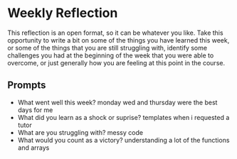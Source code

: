 # Weekly Reflection
This reflection is an open format, so it can be whatever you like. Take this opportunity to write a bit on some of the things you have learned this week, or some of the things that you are still struggling with, identify some challenges you had at the beginning of the week that you were able to overcome, or just generally how you are feeling at this point in the course.

## Prompts
- What went well this week? monday wed and thursday were the best days for me 
- What did you learn as a shock or suprise? templates when i requested a tutor 
- What are you struggling with? messy code 
- What would you count as a victory? understanding a lot of the functions and arrays 